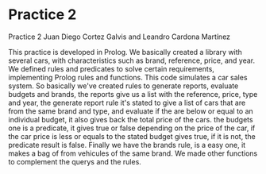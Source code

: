 # Practice 2
Practice 2 Juan Diego Cortez Galvis and Leandro Cardona Martínez

This practice is developed in Prolog. We basically created a library with several cars, with characteristics such as brand, reference, price, and year. We defined rules and predicates to solve certain requirements, implementing Prolog rules and functions. This code simulates a car sales system. So basically we've created rules to generate reports, evaluate budgets and brands, the reports give us a list with the reference, price, type and year, the generate report rule it's stated to give a list of cars that are from the same brand and type, and evaluate if the are below or equal to an individual budget, it also gives back the total price of the cars. the budgets one is a predicate, it gives true or false depending on the price of the car, if the car price is less or equals to the stated budget gives true, if it is not, the predicate result is false. Finally we have the brands rule, is a easy one, it makes a bag of from vehicules of the same brand. We made other functions to complement the querys and the rules. 
